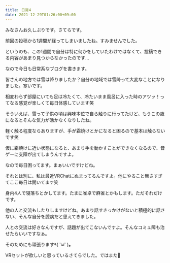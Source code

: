 ```yaml
---
title: 日常4
date: 2021-12-29T01:26:00+09:00
---
```

みなさんお久しぶりです。さてらです。

前回の投稿から1週間が経ってしまいましたね。すみませんでした。

というのも、この1週間で自分は特に何かをしていたわけではなくて、投稿できる内容があまり見つからなかったのです…

なので今日も日常系なブログを書きます。

皆さんの地方では雪は降りましたか？自分の地域では雪降って大変なことになりました。寒いです。

相変わらず部屋にいても足は冷たくて、冷たいまま風呂に入った時のアツッ！ってなる感覚が楽しくて毎日体感しています笑

そういえば、雪って子供の頃は興味本位で自ら触りに行ってたけど、もうこの歳になるとそんな気力が湧かなくなりしたね。

軽く触る程度ならありますが、手が霜焼けとかになると困るので基本は触らないです笑

仮に霜焼けに近い状態になると、あまり手を動かすことができなくなるので、音ゲーに支障が出てしまうんですよ。

なので毎日困ってます。まぁいいですけどね。

それとは別に、私は最近VRChatにぬまってるんですよ。他にやること無さすぎてここ毎日は開いてます笑

身内4人で寝落ちとかしてます。たまに雀卓で麻雀とかもします。ただそれだけです。

他の人と交流もしたりしますけどね。あまり話すきっかけがないと積極的に話さない、そんな自分を臆病だと思えてきました。

人との交流は好きなんですが、話題が出てこないんですよ。そんなコミュ障も治せたらいいですなぁ。

そのためにも頑張ります٩( 'ω' )و

VRセットが欲しいと思っているさてらでした。ではまた👋
